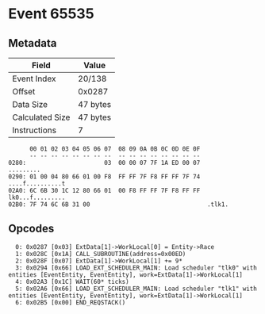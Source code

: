 # Event 65535

## Metadata

| Field           | Value    |
|-----------------|----------|
| Event Index     | 20/138   |
| Offset          | 0x0287   |
| Data Size       | 47 bytes |
| Calculated Size | 47 bytes |
| Instructions    | 7        |

```
      00 01 02 03 04 05 06 07  08 09 0A 0B 0C 0D 0E 0F
      -- -- -- -- -- -- -- --  -- -- -- -- -- -- -- --
0280:                      03  00 00 07 7F 1A ED 00 07         .........
0290: 01 00 04 80 66 01 00 F8  FF FF 7F F8 FF FF 7F 74  ....f..........t
02A0: 6C 6B 30 1C 12 80 66 01  00 F8 FF FF 7F F8 FF FF  lk0...f.........
02B0: 7F 74 6C 6B 31 00                                 .tlk1.          
```

## Opcodes

```
  0: 0x0287 [0x03] ExtData[1]->WorkLocal[0] = Entity->Race
  1: 0x028C [0x1A] CALL_SUBROUTINE(address=0x00ED)
  2: 0x028F [0x07] ExtData[1]->WorkLocal[1] += 9*
  3: 0x0294 [0x66] LOAD_EXT_SCHEDULER_MAIN: Load scheduler "tlk0" with entities [EventEntity, EventEntity], work=ExtData[1]->WorkLocal[1]
  4: 0x02A3 [0x1C] WAIT(60* ticks)
  5: 0x02A6 [0x66] LOAD_EXT_SCHEDULER_MAIN: Load scheduler "tlk1" with entities [EventEntity, EventEntity], work=ExtData[1]->WorkLocal[1]
  6: 0x02B5 [0x00] END_REQSTACK()
```
